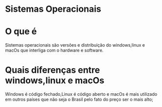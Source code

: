 

# Sistemas Operacionais 


# O que é 

Sistemas operacionais são  versões e distribuição  do windows,linux e macOs que interliga com o hardware e software.






# Quais diferenças entre  windows,linux e macOs

Windows é código fechado,Linux é código aberto e macOs é mais utilizado em outros países que não seja o Brasil pelo fato do preço ser o mais alto;







